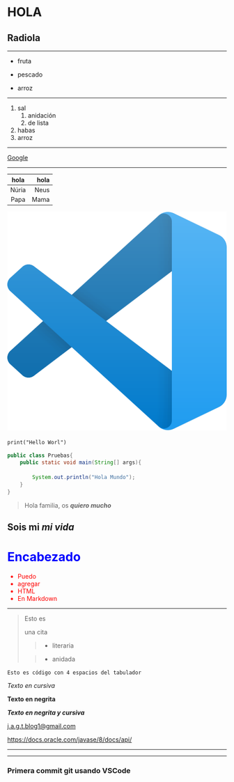 # HOLA

## Radiola
___
* fruta

* pescado

* arroz
___
1. sal
   1. anidación
   2. de lista
2. habas
3. arroz
___

[Google](https://www.google.com)
___

|hola       |hola     |
|  :------: |     -----:|
|Núria      |Neus       |
|Papa       |Mama       |

![VSC](Imagenes/VisualStudioCode.png "Logo Visual Studio Code")


`print("Hello Worl")`

```java
public class Pruebas{
    public static void main(String[] args){

        System.out.println("Hola Mundo");
    }
}
```

>Hola familia, os ***quiero mucho***

## Sois mi *mi vida*

<h1 style = "color:blue;">Encabezado</h1>
<ul style = "color:red;">
    <li>Puedo</li>
    <li>agregar</li>
    <li>HTML</li>
    <li>En Markdown</li>
</ul>

---

>Esto es
>
>una cita
>
>> - literaria
>
>> - anidada

    Esto es código con 4 espacios del tabulador

*Texto en cursiva*

**Texto en negrita**

***Texto en negrita y cursiva***

<j.a.g.t.blog1@gmail.com>

<https://docs.oracle.com/javase/8/docs/api/>

<hr>
<hr>

### Primera commit git usando VSCode
